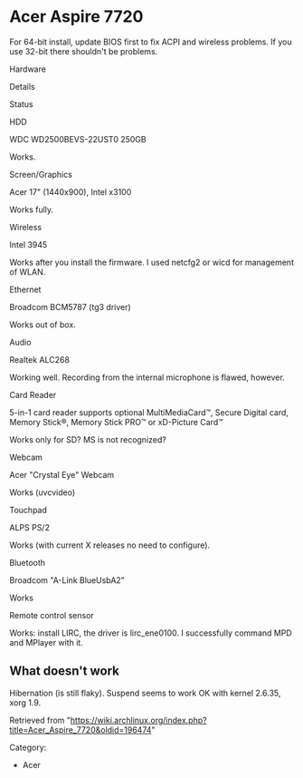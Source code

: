 Acer Aspire 7720
================

For 64-bit install, update BIOS first to fix ACPI and wireless problems.
If you use 32-bit there shouldn't be problems.

Hardware

Details

Status

HDD

WDC WD2500BEVS-22UST0 250GB

Works.

Screen/Graphics

Acer 17" (1440x900), Intel x3100

Works fully.

Wireless

Intel 3945

Works after you install the firmware. I used netcfg2 or wicd for
management of WLAN.

Ethernet

Broadcom BCM5787 (tg3 driver)

Works out of box.

Audio

Realtek ALC268

Working well. Recording from the internal microphone is flawed, however.

Card Reader

5-in-1 card reader supports optional MultiMediaCard™, Secure Digital
card, Memory Stick®, Memory Stick PRO™ or xD-Picture Card™

Works only for SD? MS is not recognized?

Webcam

Acer "Crystal Eye" Webcam

Works (uvcvideo)

Touchpad

ALPS PS/2

Works (with current X releases no need to configure).

Bluetooth

Broadcom "A-Link BlueUsbA2"

Works

Remote control sensor

Works: install LIRC, the driver is lirc_ene0100. I successfully command
MPD and MPlayer with it.

What doesn't work
-----------------

Hibernation (is still flaky). Suspend seems to work OK with kernel
2.6.35, xorg 1.9.

Retrieved from
"https://wiki.archlinux.org/index.php?title=Acer_Aspire_7720&oldid=196474"

Category:

-   Acer
